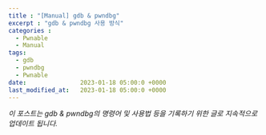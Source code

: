 ```yaml
---
title : "[Manual] gdb & pwndbg"
excerpt : "gdb & pwndbg 사용 방식"
categories :
  - Pwnable
  - Manual
tags:
  - gdb
  - pwndbg
  - Pwnable
date:               2023-01-18 05:00:0 +0000
last_modified_at:   2023-01-18 05:00:0 +0000
---
```



*이 포스트는 gdb & pwndbg의 명령어 및 사용법 등을 기록하기 위한 글로 지속적으로 업데이트 됩니다.*